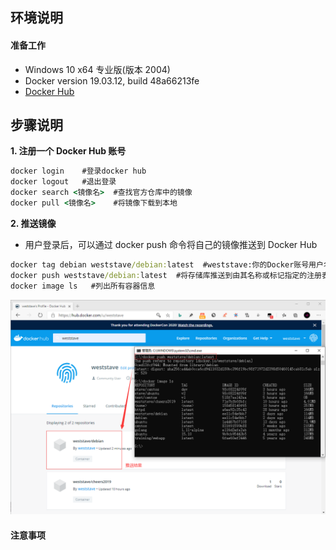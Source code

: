 ## **环境说明**

#### 准备工作

- Windows 10 x64 专业版(版本 2004)
- Docker version 19.03.12, build 48a66213fe
- [Docker Hub](https://hub.docker.com/)

## **步骤说明**

**1. 注册一个 Docker Hub 账号**

```cmd
docker login    #登录docker hub
docker logout   #退出登录
docker search <镜像名>  #查找官方仓库中的镜像
docker pull <镜像名>    #将镜像下载到本地
```

**2. 推送镜像**

- 用户登录后，可以通过 docker push 命令将自己的镜像推送到 Docker Hub

```cmd
docker tag debian weststave/debian:latest  #weststave:你的Docker账号用户名
docker push weststave/debian:latest  #将存储库推送到由其名称或标记指定的注册表
docker image ls   #列出所有容器信息
```

![推送结果](..//img/ct_img/dk24.png)

#### 注意事项
